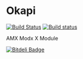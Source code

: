 Okapi
=====
[![Build Status](https://travis-ci.org/Arkshine/Okapi.svg?branch=master)](https://travis-ci.org/Arkshine/Okapi) [![Build status](https://ci.appveyor.com/api/projects/status/cxynrlrwsjfn5wha/branch/master?svg=true)](https://ci.appveyor.com/project/Arkshine/okapi/branch/master)

AMX Modx X Module


[![Bitdeli Badge](https://d2weczhvl823v0.cloudfront.net/Arkshine/okapi/trend.png)](https://bitdeli.com/free "Bitdeli Badge")

